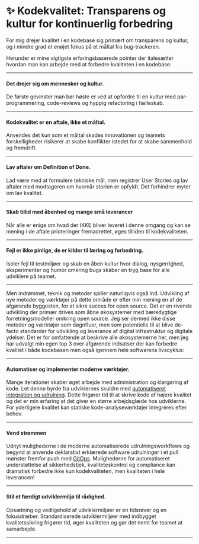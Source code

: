 # ✨ Kodekvalitet: Transparens og kultur for kontinuerlig forbedring

For mig drejer kvalitet i en kodebase sig primært om transparens og kultur, og i mindre grad et enøjet fokus på et måltal fra bug-trackeren. 

Herunder er mine vigtigste erfaringsbaserede pointer der italesætter hvordan man kan arbejde med at forbedre kvaliteten i en kodebase:

---

#### Det drejer sig om mennesker og kultur.
De første gevinster man bør høste er ved at opfordre til en kultur med par-programmering, code-reviews og hyppig refactoring i fælleskab.

---

#### Kodekvalitet er en aftale, ikke et måltal.
Anvendes det kun som et måltal skades innovationen og teamets forskelligheder risikerer at skabe konflikter istedet for at skabe sammenhold og fremdrift.

---

#### Lav aftaler om Definition of Done.
Lad være med at formulere tekniske mål, men registrer User Stories og lav aftaler med modtageren om hvornår storien er opfyldt. Det forhindrer myter om lav kvalitet.

---

#### Skab tillid med åbenhed og mange små leverancer
Når alle er enige om hvad der IKKE bliver leveret i denne omgang og kan se mening i de aftale prioteringer fremadrettet, øges tilliden til kodekvaliteten.

---

#### Fejl er ikke pinlige, de er kilder til læring og forbedring.
Isoler fejl til testmiljøer og skab en åben kultur hvor dialog, nysgerrighed, eksperimenter og humor omkring bugs skaber en tryg base for alle udviklere på teamet.

---

Men indrømmet, teknik og metoder spiller naturligvis også ind. 
Udvikling af nye metoder og værktøjer på dette område er efter min mening en af de afgørende byggesten, for at sikre succes for open source. Det er en rivende udvikling der primær drives som åbne økosystemer med bæredygtige forretningsmodeller omkring open source. Jeg ser dermed ikke disse metoder og værktøjer som døgnfluer, men som potentielle til at blive de-facto standarder for udvikling og leverance af digital infrastruktur og digitale ydelser. Det er for omfattende at beskrive alle økosystemerne her, men jeg har udvalgt min egen top 3 over afgørende indsatser der kan forbedre kvalitet i både kodebasen men også igennem hele softwarens livscyklus:

---

#### Automatiser og implementer moderne værktøjer.
Mange iterationer skaber øget arbejde med administration og klargøring af kode. Let denne byrde fra udviklernes skuldre med [automatiseret integration og udrulning](https://opensource.com/article/18/8/what-cicd). Dette frigører tid til at skrive kode af højere kvalitet og det er min erfaring at det giver en større arbejdsglæde hos udviklerne. 
For yderligere kvalitet kan statiske kode-analyseværktøjer integreres efter behov.

---

#### Vend strømmen
Udnyt mulighederne i de moderne automatiserede udrulningsworkflows og begynd at anvende deklarativt erklærede software udrulninger i et pull mønster fremfor push med [GitOps](https://www.weave.works/technologies/gitops/).
Mulighederne for automatiseret understøttelse af sikkerhedstjek, kvaliteteskontrol og compliance kan dramatisk forbedre ikke kun kodekvaliteten, men kvaliteten i hele leverancen!

---

#### Stil et færdigt udviklermiljø til rådighed.
Opsætning og vedligehold af udviklermiljøer er en tidsrøver og en fokusdræber.  Standardiserede udviklermiljøer med indbygget kvalitetssikring frigører tid, øger kvaliteten og gør det nemt for teamet at samarbejde.

---
